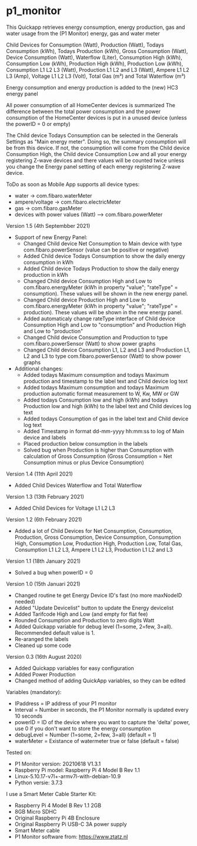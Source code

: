 # p1_monitor

This Quickapp retrieves energy consumption, energy production, gas and water usage from the (P1 Monitor) energy, gas and water meter 

Child Devices for Consumption (Watt), Production (Watt), Todays Consumption (kWh), Todays Production (kWh), Gross Consumption (Watt), Device Consumption (Watt), Waterflow (Liter), Consumption High (kWh), Consumption Low (kWh), Production High (kWh), Production Low (kWh), Consumption L1 L2 L3 (Watt), Production L1 L2 and L3 (Watt), Ampere L1 L2 L3 (Amp), Voltage L1 L2 L3 (Volt), Total Gas (m³) and Total Waterflow (m³)

Energy consumption and energy production is added to the (new) HC3 energy panel

All power consumption of all HomeCenter devices is summarized
The difference between the total power consumption and the power consumption of the HomeCenter devices is put in a unused device (unless the powerID = 0 or empty)

The Child device Todays Consumption can be selected in the Generals Settings as "Main energy meter". Doing so, the summary consumption will be from this device. If not, the consumption will come from the Child device Consumption High, the Child device Consumption Low and all your energy registering Z-wave devices and there values will be counted twice unless you change the Energy panel setting of each energy registering Z-wave device. 


ToDo as soon as Mobile App supports all device types:
- water -> com.fibaro.waterMeter 
- ampere/voltage -> com.fibaro.electricMeter
- gas -> com.fibaro.gasMeter
- devices with power values (Watt) --> com.fibaro.powerMeter


Version 1.5 (4th Septembber 2021)
- Support of new Energy Panel: 
   - Changed Child device Net Consumption to Main device with type com.fibaro.powerSensor (value can be positive or negative)
   - Added Child device Todays Consumption to show the daily energy consumption in kWh
   - Added Child device Todays Production to show the daily energy production in kWh
   - Changed Child device Consumption High and Low to com.fibaro.energyMeter (kWh in property "value"; "rateType" = consumption). These values will be shown in the new energy panel. 
   - Changed Child device Production High and Low to com.fibaro.energyMeter (kWh in property "value"; "rateType" = production). These values will be shown in the new energy panel. 
   - Added automaticaly change rateType interface of Child device Consumption High and Low to "consumption" and Production High and Low to "production"
   - Changed Child device Consumption and Production to type com.fibaro.powerSensor (Watt) to show power graphs
   - Changed Child device Consumption L1, L2 and L3 and Production L1, L2 and L3 to type com.fibaro.powerSensor (Watt) to show power graphs
- Additional changes:
   - Added todays Maximum consumption and todays Maximum production and timestamp to the label text and Child device log text
   - Added todays Maximum consumption and todays Maximum production automatic format measurement to W, Kw, MW or GW
   - Added todays Consumption low and high (kWh) and todays Production low and high (kWh) to the label text and Child devices log text
   - Added todays Consumption of gas in the label text and Child device log text
   - Added Timestamp in format dd-mm-yyyy hh:mm:ss to log of Main device and labels
   - Placed production below consumption in the labels
   - Solved bug when Production is higher than Consumption with calculation of Gross Consumption (Gross Consumption = Net Consumption minus or plus Device Consumption)


Version 1.4 (11th April 2021)
- Added Child Devices Waterflow and Total Waterflow

Version 1.3 (13th February 2021)
- Added Child Devices for Voltage L1 L2 L3

Version 1.2 (6th February 2021)
- Added a lot of Child Devices for Net Consumption, Consumption, Production, Gross Consumption, Device Consumption, Consumption High, Consumption Low, Production High, Production Low, Total Gas, Consumption L1 L2 L3, Ampere L1 L2 L3, Production L1 L2 and L3

Version 1.1 (18th January 2021)
- Solved a bug when powerID = 0

Version 1.0 (15th Januari 2021)
- Changed routine te get Energy Device ID's fast (no more maxNodeID needed)
- Added "Update Devicelist" button to update the Energy devicelist
- Added Tarifcode High and Low (and empty for flat fee)
- Rounded Consumption and Production to zero digits Watt
- Added Quickapp variable for debug level (1=some, 2=few, 3=all). Recommended default value is 1. 
- Re-aranged the labels
- Cleaned up some code

Version 0.3 (16th August 2020)
- Added Quickapp variables for easy configuration
- Added Power Production
- Changed method of adding QuickApp variables, so they can be edited


Variables (mandatory): 
- IPaddress = IP address of your P1 monitor
- Interval = Number in seconds, the P1 Monitor normally is updated every 10 seconds
- powerID = ID of the device where you want to capture the 'delta' power, use 0 if you don't want to store the energy consumption
- debugLevel = Number (1=some, 2=few, 3=all) (default = 1)
- waterMeter = Existance of watermeter true or false (default = false)


Tested on:
- P1 Monitor version: 20210618 V1.3.1
- Raspberry Pi model: Raspberry Pi 4 Model B Rev 1.1
- Linux-5.10.17-v7l+-armv7l-with-debian-10.9
- Python versie: 3.7.3


I use a Smart Meter Cable Starter Kit:
   - Raspberry Pi 4 Model B Rev 1.1 2GB
   - 8GB Micro SDHC
   - Original Raspberry Pi 4B Enclosure
   - Original Raspberry Pi USB-C 3A power supply
   - Smart Meter cable
   - P1 Monitor software from: https://www.ztatz.nl
